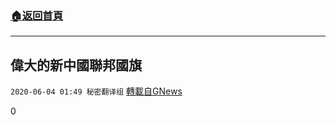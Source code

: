 ###  [:house:返回首頁](https://github.com/ourhimalayas/txt)
---

## 偉大的新中國聯邦國旗
`2020-06-04 01:49 秘密翻译组` [轉載自GNews](https://gnews.org/zh-hant/222311/)

0

